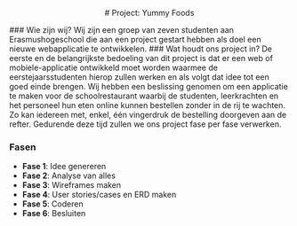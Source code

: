 <p align="center"> # Project: Yummy Foods </p>
### Wie zijn wij?
Wij zijn een groep van zeven studenten aan Erasmushogeschool die aan een project gestart hebben als doel een nieuwe webapplicatie te ontwikkelen.
### Wat houdt ons project in?
De eerste en de belangrijkste bedoeling van dit project is dat er een web of mobiele-applicatie ontwikkeld moet worden waarmee de eerstejaarsstudenten hierop zullen werken en als volgt dat idee tot een goed einde brengen. Wij hebben een beslissing genomen om een applicatie te maken voor de schoolrestaurant waarbij de studenten, leerkrachten en het personeel hun eten online kunnen bestellen zonder in de rij te wachten. Zo kan iedereen met, enkel, één vingerdruk de bestelling doorgeven aan de refter. Gedurende deze tijd zullen we ons project fase per fase verwerken.   

### Fasen 
- **Fase 1**: Idee genereren
- **Fase 2**: Analyse van alles 
- **Fase 3**: Wireframes maken
- **Fase 4**: User stories/cases en ERD maken
- **Fase 5**: Coderen
- **Fase 6**: Besluiten
